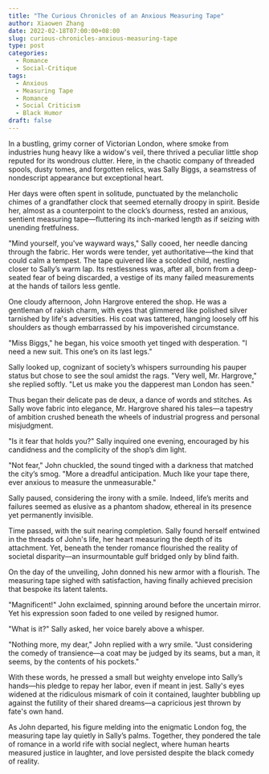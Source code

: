 ```yaml
---
title: "The Curious Chronicles of an Anxious Measuring Tape"
author: Xiaowen Zhang
date: 2022-02-18T07:00:00+08:00
slug: curious-chronicles-anxious-measuring-tape
type: post
categories:
  - Romance
  - Social-Critique
tags:
  - Anxious
  - Measuring Tape
  - Romance
  - Social Criticism
  - Black Humor
draft: false
---
```


In a bustling, grimy corner of Victorian London, where smoke from industries hung heavy like a widow's veil, there thrived a peculiar little shop reputed for its wondrous clutter. Here, in the chaotic company of threaded spools, dusty tomes, and forgotten relics, was Sally Biggs, a seamstress of nondescript appearance but exceptional heart.

Her days were often spent in solitude, punctuated by the melancholic chimes of a grandfather clock that seemed eternally droopy in spirit. Beside her, almost as a counterpoint to the clock’s dourness, rested an anxious, sentient measuring tape—fluttering its inch-marked length as if seizing with unending fretfulness. 

"Mind yourself, you've wayward ways," Sally cooed, her needle dancing through the fabric. Her words were tender, yet authoritative—the kind that could calm a tempest. The tape quivered like a scolded child, nestling closer to Sally’s warm lap. Its restlessness was, after all, born from a deep-seated fear of being discarded, a vestige of its many failed measurements at the hands of tailors less gentle.

One cloudy afternoon, John Hargrove entered the shop. He was a gentleman of rakish charm, with eyes that glimmered like polished silver tarnished by life's adversities. His coat was tattered, hanging loosely off his shoulders as though embarrassed by his impoverished circumstance.

"Miss Biggs," he began, his voice smooth yet tinged with desperation. "I need a new suit. This one’s on its last legs."

Sally looked up, cognizant of society’s whispers surrounding his pauper status but chose to see the soul amidst the rags. "Very well, Mr. Hargrove," she replied softly. "Let us make you the dapperest man London has seen."

Thus began their delicate pas de deux, a dance of words and stitches. As Sally wove fabric into elegance, Mr. Hargrove shared his tales—a tapestry of ambition crushed beneath the wheels of industrial progress and personal misjudgment.

"Is it fear that holds you?" Sally inquired one evening, encouraged by his candidness and the complicity of the shop’s dim light. 

"Not fear," John chuckled, the sound tinged with a darkness that matched the city’s smog. "More a dreadful anticipation. Much like your tape there, ever anxious to measure the unmeasurable."

Sally paused, considering the irony with a smile. Indeed, life’s merits and failures seemed as elusive as a phantom shadow, ethereal in its presence yet permanently invisible.

Time passed, with the suit nearing completion. Sally found herself entwined in the threads of John's life, her heart measuring the depth of its attachment. Yet, beneath the tender romance flourished the reality of societal disparity—an insurmountable gulf bridged only by blind faith.

On the day of the unveiling, John donned his new armor with a flourish. The measuring tape sighed with satisfaction, having finally achieved precision that bespoke its latent talents.

"Magnificent!" John exclaimed, spinning around before the uncertain mirror. Yet his expression soon faded to one veiled by resigned humor.

"What is it?" Sally asked, her voice barely above a whisper.

"Nothing more, my dear," John replied with a wry smile. "Just considering the comedy of transience—a coat may be judged by its seams, but a man, it seems, by the contents of his pockets."

With these words, he pressed a small but weighty envelope into Sally’s hands—his pledge to repay her labor, even if meant in jest. Sally's eyes widened at the ridiculous mismark of coin it contained, laughter bubbling up against the futility of their shared dreams—a capricious jest thrown by fate's own hand.

As John departed, his figure melding into the enigmatic London fog, the measuring tape lay quietly in Sally’s palms. Together, they pondered the tale of romance in a world rife with social neglect, where human hearts measured justice in laughter, and love persisted despite the black comedy of reality.